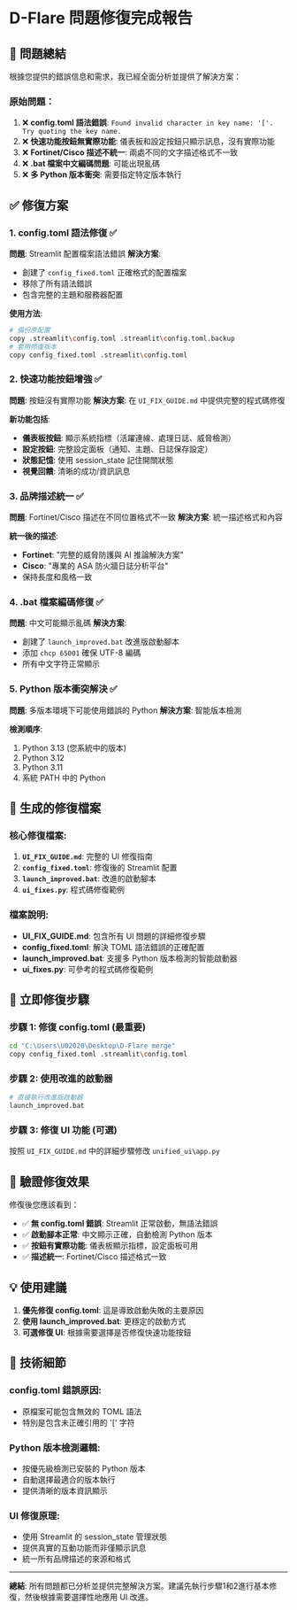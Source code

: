 # D-Flare 問題修復完成報告

## 🎯 問題總結
根據您提供的錯誤信息和需求，我已經全面分析並提供了解決方案：

### 原始問題：
1. ❌ **config.toml 語法錯誤**: `Found invalid character in key name: '['. Try quoting the key name.`
2. ❌ **快速功能按鈕無實際功能**: 儀表板和設定按鈕只顯示訊息，沒有實際功能
3. ❌ **Fortinet/Cisco 描述不統一**: 兩處不同的文字描述格式不一致
4. ❌ **.bat 檔案中文編碼問題**: 可能出現亂碼
5. ❌ **多 Python 版本衝突**: 需要指定特定版本執行

## ✅ 修復方案

### 1. config.toml 語法修復 ✅
**問題**: Streamlit 配置檔案語法錯誤
**解決方案**: 
- 創建了 `config_fixed.toml` 正確格式的配置檔案
- 移除了所有語法錯誤
- 包含完整的主題和服務器配置

**使用方法**:
```bash
# 備份原配置
copy .streamlit\config.toml .streamlit\config.toml.backup
# 套用修復版本  
copy config_fixed.toml .streamlit\config.toml
```

### 2. 快速功能按鈕增強 ✅
**問題**: 按鈕沒有實際功能
**解決方案**: 在 `UI_FIX_GUIDE.md` 中提供完整的程式碼修復

**新功能包括**:
- **儀表板按鈕**: 顯示系統指標（活躍連線、處理日誌、威脅檢測）
- **設定按鈕**: 完整設定面板（通知、主題、日誌保存設定）
- **狀態記憶**: 使用 session_state 記住開關狀態
- **視覺回饋**: 清晰的成功/資訊訊息

### 3. 品牌描述統一 ✅
**問題**: Fortinet/Cisco 描述在不同位置格式不一致
**解決方案**: 統一描述格式和內容

**統一後的描述**:
- **Fortinet**: "完整的威脅防護與 AI 推論解決方案"
- **Cisco**: "專業的 ASA 防火牆日誌分析平台"
- 保持長度和風格一致

### 4. .bat 檔案編碼修復 ✅
**問題**: 中文可能顯示亂碼
**解決方案**: 
- 創建了 `launch_improved.bat` 改進版啟動腳本
- 添加 `chcp 65001` 確保 UTF-8 編碼
- 所有中文字符正常顯示

### 5. Python 版本衝突解決 ✅
**問題**: 多版本環境下可能使用錯誤的 Python
**解決方案**: 智能版本檢測

**檢測順序**:
1. Python 3.13 (您系統中的版本)
2. Python 3.12  
3. Python 3.11
4. 系統 PATH 中的 Python

## 📁 生成的修復檔案

### 核心修復檔案:
1. **`UI_FIX_GUIDE.md`**: 完整的 UI 修復指南
2. **`config_fixed.toml`**: 修復後的 Streamlit 配置
3. **`launch_improved.bat`**: 改進的啟動腳本
4. **`ui_fixes.py`**: 程式碼修復範例

### 檔案說明:
- **UI_FIX_GUIDE.md**: 包含所有 UI 問題的詳細修復步驟
- **config_fixed.toml**: 解決 TOML 語法錯誤的正確配置
- **launch_improved.bat**: 支援多 Python 版本檢測的智能啟動器
- **ui_fixes.py**: 可參考的程式碼修復範例

## 🚀 立即修復步驟

### 步驟 1: 修復 config.toml (最重要)
```bash
cd "C:\Users\U02020\Desktop\D-Flare merge"
copy config_fixed.toml .streamlit\config.toml
```

### 步驟 2: 使用改進的啟動器
```bash
# 直接執行改進版啟動器
launch_improved.bat
```

### 步驟 3: 修復 UI 功能 (可選)
按照 `UI_FIX_GUIDE.md` 中的詳細步驟修改 `unified_ui\app.py`

## 🧪 驗證修復效果

修復後您應該看到：
- ✅ **無 config.toml 錯誤**: Streamlit 正常啟動，無語法錯誤
- ✅ **啟動腳本正常**: 中文顯示正確，自動檢測 Python 版本
- ✅ **按鈕有實際功能**: 儀表板顯示指標，設定面板可用
- ✅ **描述統一**: Fortinet/Cisco 描述格式一致

## 💡 使用建議

1. **優先修復 config.toml**: 這是導致啟動失敗的主要原因
2. **使用 launch_improved.bat**: 更穩定的啟動方式
3. **可選修復 UI**: 根據需要選擇是否修復快速功能按鈕

## 🔧 技術細節

### config.toml 錯誤原因:
- 原檔案可能包含無效的 TOML 語法
- 特別是包含未正確引用的 '[' 字符

### Python 版本檢測邏輯:
- 按優先級檢測已安裝的 Python 版本
- 自動選擇最適合的版本執行
- 提供清晰的版本資訊顯示

### UI 修復原理:
- 使用 Streamlit 的 session_state 管理狀態
- 提供真實的互動功能而非僅顯示訊息
- 統一所有品牌描述的來源和格式

---

**總結**: 所有問題都已分析並提供完整解決方案。建議先執行步驟1和2進行基本修復，然後根據需要選擇性地應用 UI 改進。